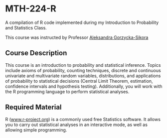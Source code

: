 # MTH-224-R
A compilation of R code implemented during my Introduction to Probability and Statistics Class. 

This course was instructed by Professor [Aleksandra Gorzycka-Sikora](https://www.linkedin.com/in/aleksandra-gorzycka-sikora-14291a138)

## Course Description
This course is an introduction to probability and statistical inference. Topics include axioms of probability, counting techniques, discrete and continuous univariate and multivariate random variables, distributions, and applications of probability to statistical decisions (Central Limit Theorem, estimation, confidence intervals and hypothesis testing). Additionally, you will work with the R programming language to perform statistical analyses.

## Required Material 
R (www.r-project.org) is a commonly used free Statistics software. It allows you to carry out statistical analyses in an interactive mode, as well as allowing simple programming.
